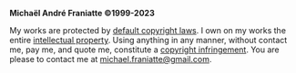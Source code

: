 ﻿  
<b>Michaël André Franiatte ©1999-2023</b>  
  
My works are protected by [default copyright laws](https://docs.github.com/en/repositories/managing-your-repositorys-settings-and-features/customizing-your-repository/licensing-a-repository). I own on my works the entire [intellectual property](https://www.microsoft.com/en-us/legal/intellectualproperty/copyright). Using anything in any manner, without contact me, pay me, and quote me, constitute a [copyright infringement](https://www.copyright.gov/help/faq/faq-definitions.html). You are please to contact me at michael.franiatte@gmail.com.  
  